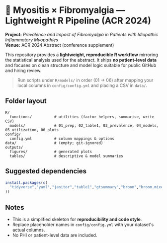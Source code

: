 # 🧠 Myositis × Fibromyalgia — Lightweight R Pipeline (ACR 2024)

**Project:** *Prevalence and Impact of Fibromyalgia in Patients with Idiopathic Inflammatory Myopathies*  
**Venue:** ACR 2024 Abstract (conference supplement)

This repository provides a **lightweight, reproducible R workflow** mirroring the statistical analysis used for the abstract.
It ships **no patient-level data** and focuses on clean structure and model logic suitable for public GitHub and hiring review.

> Run scripts under `R/models/` in order (01 → 06) after mapping your local columns in `config/config.yml` and placing a CSV in `data/`.

## Folder layout
```
R/
  functions/          # utilities (factor helpers, summarise, write CSV)
  models/             # 01_prep, 02_table1, 03_prevalence, 04_models, 05_utilization, 06_plots
config/
  config.yml          # column mappings & options
data/                 # (empty; git-ignored)
outputs/
  figures/            # generated plots
  tables/             # descriptive & model summaries
```

## Suggested dependencies
```r
install.packages(c(
  "tidyverse","yaml","janitor","table1","gtsummary","broom","broom.mixed","htmlwidgets"
))
```

## Notes
- This is a simplified skeleton for **reproducibility and code style**.
- Replace placeholder names in `config/config.yml` with your dataset's actual columns.
- No PHI or patient-level data are included.
